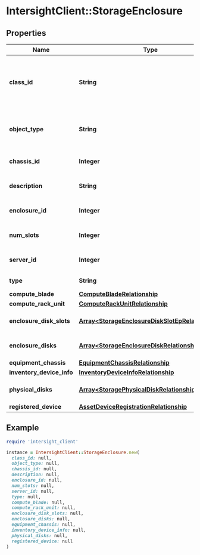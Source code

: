 # IntersightClient::StorageEnclosure

## Properties

| Name | Type | Description | Notes |
| ---- | ---- | ----------- | ----- |
| **class_id** | **String** | The fully-qualified name of the instantiated, concrete type. This property is used as a discriminator to identify the type of the payload when marshaling and unmarshaling data. | [default to &#39;storage.Enclosure&#39;] |
| **object_type** | **String** | The fully-qualified name of the instantiated, concrete type. The value should be the same as the &#39;ClassId&#39; property. | [default to &#39;storage.Enclosure&#39;] |
| **chassis_id** | **Integer** | This represent the chassis-ID that houses the storage enclosure. | [optional][readonly] |
| **description** | **String** | This represnets the description for the storage enclosure. | [optional][readonly] |
| **enclosure_id** | **Integer** | This represnets the Identifier for the storage enclosure. | [optional][readonly] |
| **num_slots** | **Integer** | This represent the number of slots present in storage enclosure. | [optional][readonly] |
| **server_id** | **Integer** | This represent the server-ID that houses the storage enclosure. | [optional][readonly] |
| **type** | **String** | This represent the type of storage enclosure. | [optional][readonly] |
| **compute_blade** | [**ComputeBladeRelationship**](ComputeBladeRelationship.md) |  | [optional] |
| **compute_rack_unit** | [**ComputeRackUnitRelationship**](ComputeRackUnitRelationship.md) |  | [optional] |
| **enclosure_disk_slots** | [**Array&lt;StorageEnclosureDiskSlotEpRelationship&gt;**](StorageEnclosureDiskSlotEpRelationship.md) | An array of relationships to storageEnclosureDiskSlotEp resources. | [optional][readonly] |
| **enclosure_disks** | [**Array&lt;StorageEnclosureDiskRelationship&gt;**](StorageEnclosureDiskRelationship.md) | An array of relationships to storageEnclosureDisk resources. | [optional][readonly] |
| **equipment_chassis** | [**EquipmentChassisRelationship**](EquipmentChassisRelationship.md) |  | [optional] |
| **inventory_device_info** | [**InventoryDeviceInfoRelationship**](InventoryDeviceInfoRelationship.md) |  | [optional] |
| **physical_disks** | [**Array&lt;StoragePhysicalDiskRelationship&gt;**](StoragePhysicalDiskRelationship.md) | An array of relationships to storagePhysicalDisk resources. | [optional][readonly] |
| **registered_device** | [**AssetDeviceRegistrationRelationship**](AssetDeviceRegistrationRelationship.md) |  | [optional] |

## Example

```ruby
require 'intersight_client'

instance = IntersightClient::StorageEnclosure.new(
  class_id: null,
  object_type: null,
  chassis_id: null,
  description: null,
  enclosure_id: null,
  num_slots: null,
  server_id: null,
  type: null,
  compute_blade: null,
  compute_rack_unit: null,
  enclosure_disk_slots: null,
  enclosure_disks: null,
  equipment_chassis: null,
  inventory_device_info: null,
  physical_disks: null,
  registered_device: null
)
```

